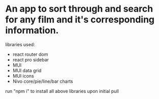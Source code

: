 # An app to sort through and search for any film and it's corresponding information.

libraries used:
- react router dom
- react pro sidebar
- MUI
- MUI data grid
- MUI icons
- Nivo core/pie/line/bar charts

run "npm i" to install all above libraries upon initial pull